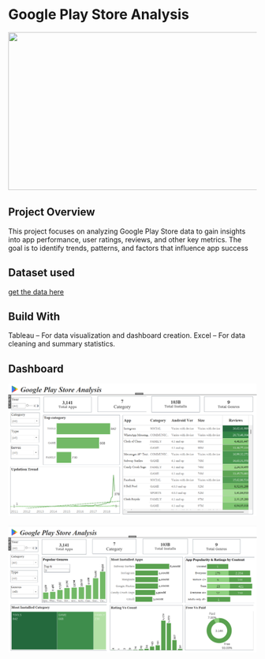 # Google Play Store Analysis
<img src = "https://www.sammobile.com/wp-content/uploads/2023/12/Google-Play-Store.jpg" height= "320" width = "1150">

## Project Overview
This project focuses on analyzing Google Play Store data to gain insights into app performance, user ratings, reviews, and other key metrics. The goal is to identify trends, patterns, and factors that influence app success

## Dataset used
[get the data here](https://www.kaggle.com/datasets/bhavikjikadara/google-play-store-applications)

## Build With
Tableau – For data visualization and dashboard creation.
Excel – For data cleaning and summary statistics.

## Dashboard
![Image](https://github.com/renukadhule/Google_Play_Store_Analysis/blob/main/Snapshot/First.png)<br><br>
![Image](https://github.com/renukadhule/Google_Play_Store_Analysis/blob/main/Snapshot/Second.png)
